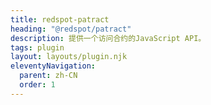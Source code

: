```yaml
---
title: redspot-patract
heading: "@redspot/patract"
description: 提供一个访问合约的JavaScript API。
tags: plugin
layout: layouts/plugin.njk
eleventyNavigation:
  parent: zh-CN
  order: 1
---
```

